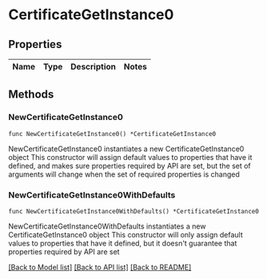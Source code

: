 # CertificateGetInstance0

## Properties

Name | Type | Description | Notes
------------ | ------------- | ------------- | -------------

## Methods

### NewCertificateGetInstance0

`func NewCertificateGetInstance0() *CertificateGetInstance0`

NewCertificateGetInstance0 instantiates a new CertificateGetInstance0 object
This constructor will assign default values to properties that have it defined,
and makes sure properties required by API are set, but the set of arguments
will change when the set of required properties is changed

### NewCertificateGetInstance0WithDefaults

`func NewCertificateGetInstance0WithDefaults() *CertificateGetInstance0`

NewCertificateGetInstance0WithDefaults instantiates a new CertificateGetInstance0 object
This constructor will only assign default values to properties that have it defined,
but it doesn't guarantee that properties required by API are set


[[Back to Model list]](../README.md#documentation-for-models) [[Back to API list]](../README.md#documentation-for-api-endpoints) [[Back to README]](../README.md)


